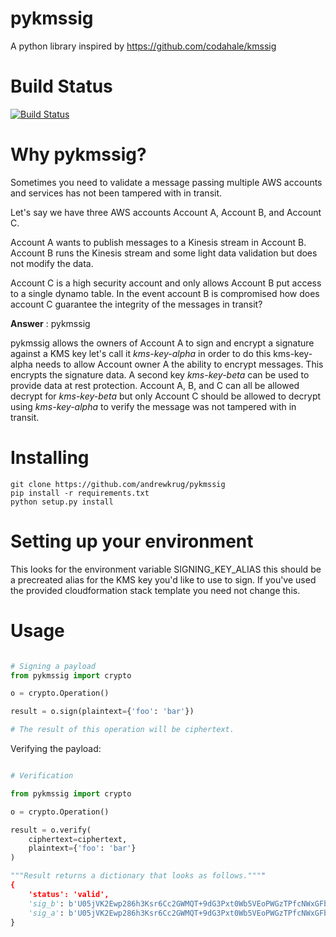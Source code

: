# pykmssig
A python library inspired by https://github.com/codahale/kmssig

# Build Status

[![Build Status](https://travis-ci.org/mozilla-iam/pykmssig.svg?branch=master)](https://travis-ci.org/mozilla-iam/pykmssig)

# Why pykmssig?

Sometimes you need to validate a message passing multiple AWS accounts and
services has not been tampered with in transit.

Let's say we have three AWS accounts Account A, Account B, and Account C.

Account A wants to publish messages to a Kinesis stream in Account B.
Account B runs the Kinesis stream and some light data validation but does not
modify the data.

Account C is a high security account and only allows Account B put access to a single
dynamo table.  In the event account B is compromised how does account C guarantee
the integrity of the messages in transit?

__Answer__ : pykmssig

pykmssig allows the owners of Account A to sign and encrypt a signature against a KMS
key let's call it _kms-key-alpha_ in order to do this kms-key-alpha needs to allow Account
owner A the ability to encrypt messages.  This encrypts the signature data.  A second key
_kms-key-beta_ can be used to provide data at rest protection.  Account A, B, and C can all
be allowed decrypt for _kms-key-beta_ but only Account C should be allowed to decrypt using
_kms-key-alpha_ to verify the message was not tampered with in transit.


# Installing

```
git clone https://github.com/andrewkrug/pykmssig
pip install -r requirements.txt
python setup.py install
```

# Setting up your environment

This looks for the environment variable SIGNING_KEY_ALIAS this should be a precreated
alias for the KMS key you'd like to use to sign.  If you've used the provided cloudformation
stack template you need not change this.

# Usage

``` python

# Signing a payload
from pykmssig import crypto

o = crypto.Operation()

result = o.sign(plaintext={'foo': 'bar'})

# The result of this operation will be ciphertext.

```

Verifying the payload:

``` python

# Verification

from pykmssig import crypto

o = crypto.Operation()

result = o.verify(
    ciphertext=ciphertext,
    plaintext={'foo': 'bar'}
)

"""Result returns a dictionary that looks as follows.""""
{
    'status': 'valid',
    'sig_b': b'U05jVK2Ewp286h3Ksr6Cc2GWMQT+9dG3Pxt0Wb5VEoPWGzTPfcNWxGFb5LHa9zyDs4rqUDc7kgzbXPKrRXCgmQ==',
    'sig_a': b'U05jVK2Ewp286h3Ksr6Cc2GWMQT+9dG3Pxt0Wb5VEoPWGzTPfcNWxGFb5LHa9zyDs4rqUDc7kgzbXPKrRXCgmQ=='
}

```
